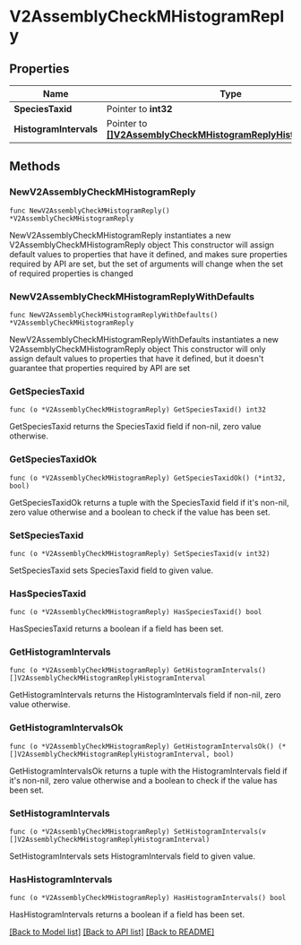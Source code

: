 # V2AssemblyCheckMHistogramReply

## Properties

Name | Type | Description | Notes
------------ | ------------- | ------------- | -------------
**SpeciesTaxid** | Pointer to **int32** |  | [optional] 
**HistogramIntervals** | Pointer to [**[]V2AssemblyCheckMHistogramReplyHistogramInterval**](V2AssemblyCheckMHistogramReplyHistogramInterval.md) |  | [optional] 

## Methods

### NewV2AssemblyCheckMHistogramReply

`func NewV2AssemblyCheckMHistogramReply() *V2AssemblyCheckMHistogramReply`

NewV2AssemblyCheckMHistogramReply instantiates a new V2AssemblyCheckMHistogramReply object
This constructor will assign default values to properties that have it defined,
and makes sure properties required by API are set, but the set of arguments
will change when the set of required properties is changed

### NewV2AssemblyCheckMHistogramReplyWithDefaults

`func NewV2AssemblyCheckMHistogramReplyWithDefaults() *V2AssemblyCheckMHistogramReply`

NewV2AssemblyCheckMHistogramReplyWithDefaults instantiates a new V2AssemblyCheckMHistogramReply object
This constructor will only assign default values to properties that have it defined,
but it doesn't guarantee that properties required by API are set

### GetSpeciesTaxid

`func (o *V2AssemblyCheckMHistogramReply) GetSpeciesTaxid() int32`

GetSpeciesTaxid returns the SpeciesTaxid field if non-nil, zero value otherwise.

### GetSpeciesTaxidOk

`func (o *V2AssemblyCheckMHistogramReply) GetSpeciesTaxidOk() (*int32, bool)`

GetSpeciesTaxidOk returns a tuple with the SpeciesTaxid field if it's non-nil, zero value otherwise
and a boolean to check if the value has been set.

### SetSpeciesTaxid

`func (o *V2AssemblyCheckMHistogramReply) SetSpeciesTaxid(v int32)`

SetSpeciesTaxid sets SpeciesTaxid field to given value.

### HasSpeciesTaxid

`func (o *V2AssemblyCheckMHistogramReply) HasSpeciesTaxid() bool`

HasSpeciesTaxid returns a boolean if a field has been set.

### GetHistogramIntervals

`func (o *V2AssemblyCheckMHistogramReply) GetHistogramIntervals() []V2AssemblyCheckMHistogramReplyHistogramInterval`

GetHistogramIntervals returns the HistogramIntervals field if non-nil, zero value otherwise.

### GetHistogramIntervalsOk

`func (o *V2AssemblyCheckMHistogramReply) GetHistogramIntervalsOk() (*[]V2AssemblyCheckMHistogramReplyHistogramInterval, bool)`

GetHistogramIntervalsOk returns a tuple with the HistogramIntervals field if it's non-nil, zero value otherwise
and a boolean to check if the value has been set.

### SetHistogramIntervals

`func (o *V2AssemblyCheckMHistogramReply) SetHistogramIntervals(v []V2AssemblyCheckMHistogramReplyHistogramInterval)`

SetHistogramIntervals sets HistogramIntervals field to given value.

### HasHistogramIntervals

`func (o *V2AssemblyCheckMHistogramReply) HasHistogramIntervals() bool`

HasHistogramIntervals returns a boolean if a field has been set.


[[Back to Model list]](../README.md#documentation-for-models) [[Back to API list]](../README.md#documentation-for-api-endpoints) [[Back to README]](../README.md)


